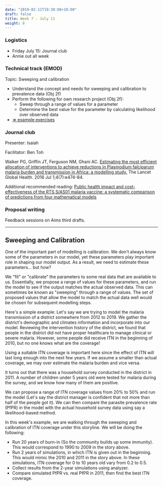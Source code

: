 ```yaml
---
date: "2019-02-11T19:30:08+10:00"
draft: false
title: Week 7 - July 11
weight: 8
---
```


<!--more-->

### Logistics

- Friday July 15: Journal club
- Annie out all week

### Technical track (EMOD)

Topic: Sweeping and calibration

- Understand the concept and needs for sweeping and calibration to prevalence data (Obj 2f)
- Perform the following for own research project (Obj 2f):
    + Sweep through a range of values for a parameter
    + Determine the best value for the parameter by calculating likelihood over observed data
- [=> example exercises](https://github.com/numalariamodeling/faculty-enrich-2022-examples#week-7-sweeping-and-calibration-)

### Journal club

Presenter: Isaiah

Facilitator: Ben Toh

Walker PG, Griffin JT, Ferguson NM, Ghani AC. [Estimating the most efficient allocation of interventions to achieve reductions in Plasmodium falciparum malaria burden and transmission in Africa: a modelling study.](https://www.sciencedirect.com/science/article/pii/S2214109X16300730) The Lancet Global Health. 2016 Jul 1;4(7):e474-84.

Additional recommended reading:
[Public health impact and cost-effectiveness of the RTS,S/AS01 malaria vaccine: a systematic comparison of predictions from four mathematical models](https://www.sciencedirect.com/science/article/pii/S0140673615007254)

### Proposal writing

Feedback sessions on Aims third drafts.

---

## Sweeping and Calibration

One of the important part of modelling is calibration. We don't always know some of the parameters in our model, yet these parameters play important role in shaping our model output. As a result, we need to estimate these parameters... but how?

We "fit" or "calibrate" the parameters to some real data that are available to us. Essentially, we propose a range of values for these parameters, and run the model to see if the output matches the actual observed data. This can sometimes be known as "sweeping" through a range of values. The set of proposed values that allow the model to match the actual data well would be chosen for subsequent modelling steps.

Here's a simple example: Let's say we are trying to model the malaria transmission of a district somewhere from 2012 to 2019. We gather the district's demographic and climates information and incorporate into our model. Reviewing the intervention history of the district, we found that people in the district did not have proper healthcare to manage clinical or severe malaria. However, some people did receive ITN in the beginning of 2010, but no one knows what are the coverage!

Using a suitable ITN coverage is important here since the effect of ITN will last long enough into the next few years. If we assume a smaller than actual coverage, we may over estimate the malaria burden and vice versa.

It turns out that there was a household survey conducted in the district in 2011. A number of children under 5 years old were tested for malaria during the survey, and we know how many of them are positive.

We can propose a range of ITN coverage values from 20% to 50% and run the model (Let's say the district manager is confident that not more than half of the people got it). We can then compare the parasite prevalence rate (PfPR) in the model with the actual household survey data using say a likelihood-based method.

In this week's example, we are walking through the sweeping and calibration of ITN coverage under this storyline. We will be doing the following:
- Run 20 years of burn-in (So the community builds up some immunity). This would correspond to 1990 to 2009 in the story above.
- Run 2 years of simulations, in which ITN is given out in the beginning. This would mimic the 2010 and 2011 in the story above. In these simulations, ITN coverage for 0 to 10 years old vary from 0.2 to 0.5.
- Collect results from the 2-year simulations using analyzer.
- Compare simulated PfPR vs. real PfPR in 2011, then find the best ITN coverage.